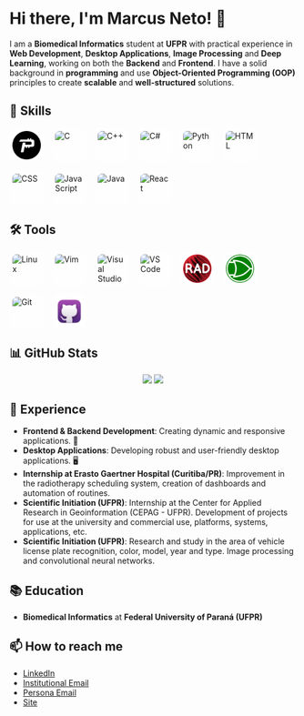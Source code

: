 # Hi there, I'm Marcus Neto! 👋


I am a **Biomedical Informatics** student at **UFPR** with practical experience in **Web Development**, **Desktop Applications**, **Image Processing** and **Deep Learning**, working on both the **Backend** and **Frontend**. I have a solid background in **programming** and use **Object-Oriented Programming (OOP)** principles to create **scalable** and **well-structured** solutions.



## 🚀 Skills

<div style="display: flex; gap: 15px; flex-wrap: wrap;">
  <img src="https://raw.githubusercontent.com/mnetoo/mnetoo/main/assets/Pascal.png" alt="Pascal" style="width:50px; height:50px; padding:5px; background-color: rgba(255,255,255,0.5); border-radius: 12px;">
  <img src="https://cdn.jsdelivr.net/gh/devicons/devicon/icons/c/c-original.svg" alt="C" style="width:50px; height:50px; padding:5px; background-color: rgba(255,255,255,0.5); border-radius: 12px;">
  <img src="https://cdn.jsdelivr.net/gh/devicons/devicon/icons/cplusplus/cplusplus-original.svg" alt="C++" style="width:50px; height:50px; padding:5px; background-color: rgba(255,255,255,0.5); border-radius: 12px;">
  <img src="https://cdn.jsdelivr.net/gh/devicons/devicon/icons/csharp/csharp-original.svg" alt="C#" style="width:50px; height:50px; padding:5px; background-color: rgba(255,255,255,0.5); border-radius: 12px;">
  <img src="https://cdn.jsdelivr.net/gh/devicons/devicon/icons/python/python-original.svg" alt="Python" style="width:50px; height:50px; padding:5px; background-color: rgba(255,255,255,0.5); border-radius: 12px;">
  <img src="https://cdn.jsdelivr.net/gh/devicons/devicon/icons/html5/html5-original.svg" alt="HTML" style="width:50px; height:50px; padding:5px; background-color: rgba(255,255,255,0.5); border-radius: 12px;">
  <img src="https://cdn.jsdelivr.net/gh/devicons/devicon/icons/css3/css3-original.svg" alt="CSS" style="width:50px; height:50px; padding:5px; background-color: rgba(255,255,255,0.5); border-radius: 12px;">
  <img src="https://cdn.jsdelivr.net/gh/devicons/devicon/icons/javascript/javascript-original.svg" alt="JavaScript" style="width:50px; height:50px; padding:5px; background-color: rgba(255,255,255,0.5); border-radius: 12px;">
  <img src="https://cdn.jsdelivr.net/gh/devicons/devicon/icons/javascript/java-original.svg" alt="Java" style="width:50px; height:50px; padding:5px; background-color: rgba(255,255,255,0.5); border-radius: 12px;">
  <img src="https://cdn.jsdelivr.net/gh/devicons/devicon/icons/react/react-original.svg" alt="React" style="width:50px; height:50px; padding:5px; background-color: rgba(255,255,255,0.5); border-radius: 12px;">
</div>


## 🛠️ Tools

<div style="display: flex; gap: 15px; flex-wrap: wrap;">
  <img src="https://cdn.jsdelivr.net/gh/devicons/devicon/icons/linux/linux-original.svg" alt="Linux" style="width:50px; height:50px; padding:5px; background-color: rgba(255,255,255,0.5); border-radius: 12px;">
  <img src="https://cdn.jsdelivr.net/gh/devicons/devicon/icons/vim/vim-original.svg" alt="Vim" style="width:50px; height:50px; padding:5px; background-color: rgba(255,255,255,0.5); border-radius: 12px;">
  <img src="https://cdn.jsdelivr.net/gh/devicons/devicon/icons/visualstudio/visualstudio-plain.svg" alt="Visual Studio" style="width:50px; height:50px; padding:5px; background-color: rgba(255,255,255,0.5); border-radius: 12px;">
  <img src="https://cdn.jsdelivr.net/gh/devicons/devicon/icons/vscode/vscode-original.svg" alt="VS Code" style="width:50px; height:50px; padding:5px; background-color: rgba(255,255,255,0.5); border-radius: 12px;">
  <img src="https://raw.githubusercontent.com/mnetoo/mnetoo/main/assets/rad.png" alt="RAD Studio" style="width:50px; height:50px; padding:5px; background-color: rgba(255,255,255,0.5); border-radius: 12px;">
  <img src="https://raw.githubusercontent.com/mnetoo/mnetoo/main/assets/logisim.png" alt="Logisim" style="width:50px; height:50px; padding:5px; background-color: rgba(255,255,255,0.5); border-radius: 12px;">
  <img src="https://cdn.jsdelivr.net/gh/devicons/devicon/icons/git/git-original.svg" alt="Git" style="width:50px; height:50px; padding:5px; background-color: rgba(255,255,255,0.5); border-radius: 12px;">
  <img src="https://raw.githubusercontent.com/mnetoo/mnetoo/main/assets/github.png" alt="GitHub" style="width:50px; height:50px; padding:5px; background-color: rgba(255,255,255,0.5); border-radius: 12px;">
</div>



## 📊 GitHub Stats

<div align="center">
  <img height="180em" src="https://github-readme-stats.vercel.app/api?username=mnetoo&show_icons=true&theme=tokyonight&include_all_commits=true&count_private=true"/>
  <img height="180em" src="https://github-readme-stats.vercel.app/api/top-langs/?username=mnetoo&layout=compact&langs_count=7&theme=tokyonight"/>
</div>




## 💼 Experience

- **Frontend & Backend Development**: Creating dynamic and responsive applications. 📱
- **Desktop Applications**: Developing robust and user-friendly desktop applications. 🖥️
- **Internship at Erasto Gaertner Hospital (Curitiba/PR)**: Improvement in the radiotherapy scheduling system, creation of dashboards and automation of routines.
- **Scientific Initiation (UFPR)**: Internship at the Center for Applied Research in Geoinformation (CEPAG - UFPR). Development of projects for use at the university and commercial use, platforms, systems, applications, etc.
- **Scientific Initiation (UFPR)**: Research and study in the area of ​​vehicle license plate recognition, color, model, year and type. Image processing and convolutional neural networks.



## 📚 Education

- **Biomedical Informatics** at **Federal University of Paraná (UFPR)**



## 📫 How to reach me

- [LinkedIn](https://www.linkedin.com/in/marcus-neto-a83319306/)
- [Institutional Email](mailto:marcusneto@ufpr.br)
- [Persona Email](mailto:marcusnetoo@outlook.com)
- [Site](https://mnetoo.github.io/MARCUS-NETO/)
